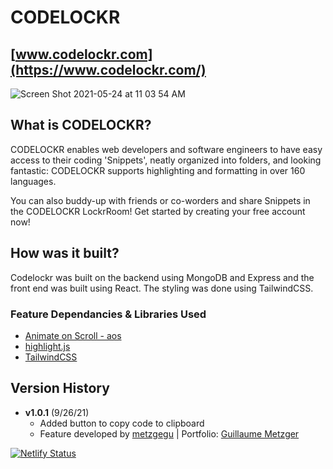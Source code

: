 # CODELOCKR
## [www.codelockr.com](https://www.codelockr.com/)


![Screen Shot 2021-05-24 at 11 03 54 AM](https://user-images.githubusercontent.com/26289436/119506387-ddfd0980-bd3b-11eb-99dd-359c36da39d9.png)

## What is CODELOCKR?

CODELOCKR enables web developers and software engineers to have easy access to their coding 'Snippets', neatly organized into folders, and looking fantastic: CODELOCKR supports highlighting and formatting in over 160 languages.

You can also buddy-up with friends or co-worders and share Snippets in the CODELOCKR LockrRoom! Get started by creating your free account now!

## How was it built?

Codelockr was built on the backend using MongoDB and Express and the front end was built using React. The styling was done using TailwindCSS.

### Feature Dependancies & Libraries Used
- [Animate on Scroll - aos](https://github.com/michalsnik/aos)
- [highlight.js](https://highlightjs.org/)
- [TailwindCSS](https://tailwindcss.com/)

## Version History

- **v1.0.1** (9/26/21)
  - Added button to copy code to clipboard
  - Feature developed by [metzgegu](https://github.com/metzgegu) | Portfolio: [Guillaume Metzger](https://guillaumemetzger.fr)

[![Netlify Status](https://api.netlify.com/api/v1/badges/ce35992a-2def-4b6f-838d-46c2c292c9c9/deploy-status)](https://app.netlify.com/sites/codelockr/deploys)
